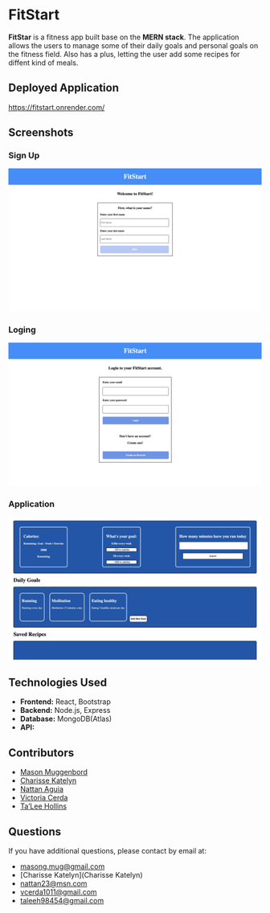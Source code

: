 # FitStart

**FitStar** is a fitness app built base on the **MERN stack**. The application allows the users to manage some of their daily goals and personal goals on the fitness field. Also has a plus, letting the user add some recipes for diffent kind of meals.

## Deployed Application

https://fitstart.onrender.com/

## Screenshots

### Sign Up

![SignUp](./assets/sign%20up.jpg)

### Loging

![Login](./assets/login%20pro.jpg)

### Application

![App](./assets/app.jpg)

## Technologies Used

- **Frontend:** React, Bootstrap
- **Backend:** Node.js, Express
- **Database:** MongoDB(Atlas)
- **API:**


## Contributors

* [Mason Muggenbord](https://github.com/MasonMug)
* [Charisse Katelyn](https://github.com/ckstar02)
* [Nattan Aguia](https://github.com/nattanaguiat)
* [Victoria Cerda](https://github.com/honeyocean)
* [Ta’Lee Hollins](https://github.com/TalHol06)

## Questions

If you have additional questions, please contact by email at:

* [masong.mug@gmail.com](masong.mug@gmail.com)
* [Charisse Katelyn](Charisse Katelyn)
* [nattan23@msn.com](nattan23@msn.com)
* [vcerda1011@gmail.com](vcerda1011@gmail.com)
* [taleeh98454@gmail.com](taleeh98454@gmail.com)
